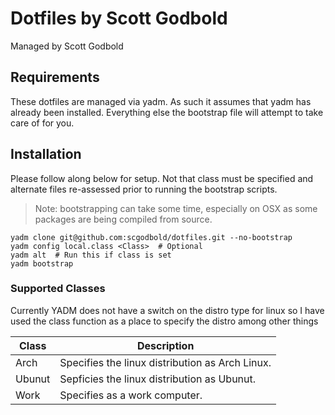 # Dotfiles by Scott Godbold

Managed by Scott Godbold

## Requirements

These dotfiles are managed via yadm. As such it assumes that yadm has already been installed. Everything else the bootstrap file will attempt to take care of for you.

## Installation
Please follow along below for setup. Not that class must be specified and alternate files re-assessed prior to running the bootstrap scripts.

> Note: bootstrapping can take some time, especially on OSX as some packages are being compiled from source.

```
yadm clone git@github.com:scgodbold/dotfiles.git --no-bootstrap
yadm config local.class <Class>  # Optional
yadm alt  # Run this if class is set
yadm bootstrap
```

### Supported Classes

Currently YADM does not have a switch on the distro type for linux so I have used the class function as a place to specify the distro among other things

| Class | Description |
| ------ | ------ |
| Arch | Specifies the linux distribution as Arch Linux. |
| Ubunut | Sepficies the linux distribution as Ubunut. |
| Work | Specifies as a work computer. |

